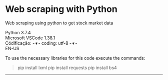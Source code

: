 # Web scraping with Python

Web scraping using python to get stock market data

Python 3.7.4 </br>
Microsoft VSCode 1.38.1 </br>
Códificação: -&lowast;- coding: utf-8 -&lowast;- </br>
EN-US </br>

To use the necessary libraries for this code execute the commands:

> pip install lxml
> pip install requests
> pip install bs4

-------------------------------------------------------------------------------------------------------------------------
